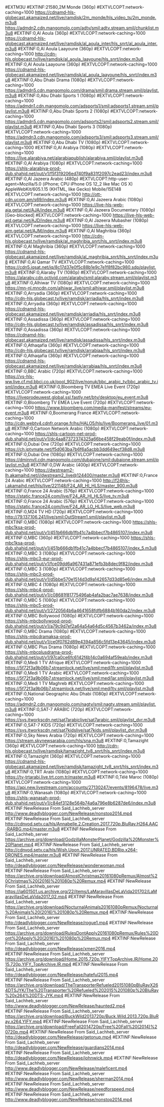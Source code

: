 #EXTM3U
#EXTINF:21580,2M Monde (360p)
#EXTVLCOPT:network-caching=1000
https://cdnamd-hls-globecast.akamaized.net/live/ramdisk/2m_monde/hls_video_ts/2m_monde.m3u8
https://admdn2.cdn.mangomolo.com/adtv/smil:adtv.stream.smil/chunklist.m3u8
#EXTINF:0,Al Aoula (360p)
#EXTVLCOPT:network-caching=1000
https://cdnamd-hls-globecast.akamaized.net/live/ramdisk/al_aoula_inter/hls_snrt/al_aoula_inter.m3u8
#EXTINF:0,Al Aoula Laayoune (360p)
#EXTVLCOPT:network-caching=1000
http://cdn-hls.globecast.tv/live/ramdisk/al_aoula_laayoune/hls_snrt/index.m3u8
#EXTINF:0,Al Aoula Laayoune (360p)
#EXTVLCOPT:network-caching=1000
https://cdnamd-hls-globecast.akamaized.net/live/ramdisk/al_aoula_laayoune/hls_snrt/index.m3u8
#EXTINF:0,Abu Dhabi Drama (1080p)
#EXTVLCOPT:network-caching=1000
https://admdn5.cdn.mangomolo.com/drama/smil:drama.stream.smil/playlist.m3u8
#EXTINF:0,Abu Dhabi Sports 1 (1080p)
#EXTVLCOPT:network-caching=1000
https://admdn1.cdn.mangomolo.com/adsports1/smil:adsports1.stream.smil/playlist.m3u8
#EXTINF:0,Abu Dhabi Sports 2 (1080p)
#EXTVLCOPT:network-caching=1000
https://admdn5.cdn.mangomolo.com/adsports2/smil:adsports2.stream.smil/playlist.m3u8
#EXTINF:0,Abu Dhabi Sports 3 (1080p)
#EXTVLCOPT:network-caching=1000
https://admdn3.cdn.mangomolo.com/adsports3/smil:adsports3.stream.smil/playlist.m3u8
#EXTINF:0,Abu Dhabi TV (1080p)
#EXTVLCOPT:network-caching=1000
#EXTINF:0,Al Arabiya (1080p)
#EXTVLCOPT:network-caching=1000
https://live.alarabiya.net/alarabiapublish/alarabiya.smil/playlist.m3u8
#EXTINF:0,Al Arabiya (1080p)
#EXTVLCOPT:network-caching=1000
https://shls-alarabiya-prod-dub.shahid.net/out/v1/f5f319206ed740f9a831f2097c2ead23/index.m3u8
#EXTINF:0,Al Jazeera Arabic (480p)
#EXTVLCOPT:http-user-agent=Mozilla/5.0 (iPhone; CPU iPhone OS 12_2 like Mac OS X) AppleWebKit/605.1.15 (KHTML, like Gecko) Mobile/15E148
#EXTVLCOPT:network-caching=1000
http://ott-cdn.ucom.am/s69/index.m3u8
#EXTINF:0,Al Jazeera Arabic (1080p)
#EXTVLCOPT:network-caching=1000
https://live-hls-web-aja.getaj.net/AJA/index.m3u8
#EXTINF:0,Al Jazeera Documentary (1080p) [Geo-blocked]
#EXTVLCOPT:network-caching=1000
https://live-hls-web-ajd.getaj.net/AJD/index.m3u8
#EXTINF:0,Al Jazeera Mubasher (1080p)
#EXTVLCOPT:network-caching=1000
https://live-hls-web-ajm.getaj.net/AJM/index.m3u8
#EXTINF:0,Al Maghribia (360p)
#EXTVLCOPT:network-caching=1000
http://cdn-hls.globecast.tv/live/ramdisk/al_maghribia_snrt/hls_snrt/index.m3u8
#EXTINF:0,Al Maghribia (360p)
#EXTVLCOPT:network-caching=1000
https://cdnamd-hls-globecast.akamaized.net/live/ramdisk/al_maghribia_snrt/hls_snrt/index.m3u8
#EXTINF:0,Al Qamar TV
#EXTVLCOPT:network-caching=1000
https://cdn5.iqsat.net/iq/8c17d37e0f5c88b1e9c7e1f8f82bc980.sdp/playlist.m3u8
#EXTINF:0,Alaraby TV (1080p)
#EXTVLCOPT:network-caching=1000
https://alaraby.cdn.octivid.com/alaraby/smil:alaraby.stream.smil/playlist.m3u8
#EXTINF:0,Alhiwar TV (1080p)
#EXTVLCOPT:network-caching=1000
https://mn-nl.mncdn.com/alhiwar_live/smil:alhiwar.smil/playlist.m3u8
#EXTINF:0,Arryadia (360p)
#EXTVLCOPT:network-caching=1000
http://cdn-hls.globecast.tv/live/ramdisk/arriadia/hls_snrt/index.m3u8
#EXTINF:0,Arryadia (360p)
#EXTVLCOPT:network-caching=1000
https://cdnamd-hls-globecast.akamaized.net/live/ramdisk/arriadia/hls_snrt/index.m3u8
#EXTINF:0,Assadissa (360p)
#EXTVLCOPT:network-caching=1000
http://cdn-hls.globecast.tv/live/ramdisk/assadissa/hls_snrt/index.m3u8
#EXTINF:0,Assadissa (360p)
#EXTVLCOPT:network-caching=1000
https://cdnamd-hls-globecast.akamaized.net/live/ramdisk/assadissa/hls_snrt/index.m3u8
#EXTINF:0,Athaqafia (360p)
#EXTVLCOPT:network-caching=1000
http://cdn-hls.globecast.tv/live/ramdisk/arrabiaa/hls_snrt/index.m3u8
#EXTINF:0,Athaqafia (360p)
#EXTVLCOPT:network-caching=1000
https://cdnamd-hls-globecast.akamaized.net/live/ramdisk/arrabiaa/hls_snrt/index.m3u8
#EXTINF:0,BBC Arabic (720p)
#EXTVLCOPT:network-caching=1000
https://vs-hls-ww.live.cf.md.bbci.co.uk/pool_902/live/nonuk/bbc_arabic_tv/bbc_arabic_tv.isml/index.m3u8
#EXTINF:0,Bloomberg TV EMEA Live Event (720p)
#EXTVLCOPT:network-caching=1000
https://liveprodeuwest.global.ssl.fastly.net/btv/desktop/eu_event.m3u8
#EXTINF:0,Bloomberg TV EMEA Live Event (720p)
#EXTVLCOPT:network-caching=1000
https://www.bloomberg.com/media-manifest/streams/eu-event.m3u8
#EXTINF:0,Boomerang France
#EXTVLCOPT:network-caching=1000
http://cdn.webtv4.cdnfr.orange.fr/hs/HALO5/hls/live/Boomerang_live/01.m3u8
#EXTINF:0,Cartoon Network Arabic (1080p)
#EXTVLCOPT:network-caching=1000
https://shls-cartoon-net-prod-dub.shahid.net/out/v1/dc4aa87372374325a66be458f29eab0f/index.m3u8
#EXTINF:0,Dubai One (720p)
#EXTVLCOPT:network-caching=1000
https://ch.iptvmate.net/f5d063ba7b6f6a5acbb3dd649ecf38d8.m3u8
#EXTINF:0,Dubai One (1080p)
#EXTVLCOPT:network-caching=1000
https://dminnvll.cdn.mangomolo.com/dubaione/smil:dubaione.stream.smil/playlist.m3u8
#EXTINF:0,DW Arabic (400p)
#EXTVLCOPT:network-caching=1000
https://dwstream2-lh.akamaihd.net/i/dwstream2_live@124400/master.m3u8
#EXTINF:0,France 24 Arabic
#EXTVLCOPT:network-caching=1000
http://f24hls-i.akamaihd.net/hls/live/221148/F24_AR_HI_HLS/master_900.m3u8
#EXTINF:0,France 24 Arabic (576p)
#EXTVLCOPT:network-caching=1000
https://static.france24.com/live/F24_AR_HI_HLS/live_tv.m3u8
#EXTINF:0,France 24 Arabic (576p)
#EXTVLCOPT:network-caching=1000
https://static.france24.com/live/F24_AR_LO_HLS/live_web.m3u8
#EXTINF:0,M24 TV HD (720p)
#EXTVLCOPT:network-caching=1000
http://79.137.106.241/live/smil:OutStream1.smil/playlist.m3u8
#EXTINF:0,MBC (1080p)
#EXTVLCOPT:network-caching=1000
https://shls-mbc1ksa-prod-dub.shahid.net/out/v1/451b666db1fb41c7a4bbecf7b4865107/index.m3u8
#EXTINF:0,MBC (360p)
#EXTVLCOPT:network-caching=1000
https://shls-mbc1ksa-prod-dub.shahid.net/out/v1/451b666db1fb41c7a4bbecf7b4865107/index_5.m3u8
#EXTINF:0,MBC 3 (1080p)
#EXTVLCOPT:network-caching=1000
https://shls-mbc3-eur-prod-dub.shahid.net/out/v1/fce09dd6a967431a871efb3b8dec9f82/index.m3u8
#EXTINF:0,MBC 3 (1080p)
#EXTVLCOPT:network-caching=1000
https://shls-mbc3-prod-dub.shahid.net/out/v1/d5bbe570e1514d3d9a142657d33d85e6/index.m3u8
#EXTINF:0,MBC 4 (1080p)
#EXTVLCOPT:network-caching=1000
https://shls-mbc4-prod-dub.shahid.net/out/v1/c08681f81775496ab4afa2bac7ae7638/index.m3u8
#EXTINF:0,MBC 5 (1080p)
#EXTVLCOPT:network-caching=1000
https://shls-mbc5-prod-dub.shahid.net/out/v1/2720564b6a4641658fdfb6884b160da2/index.m3u8
#EXTINF:0,MBC Bollywood (1080p)
#EXTVLCOPT:network-caching=1000
https://shls-mbcbollywood-prod-dub.shahid.net/out/v1/a79c9d7ef2a64a54a64d5c4567b3462a/index.m3u8
#EXTINF:0,MBC Drama (1080p)
#EXTVLCOPT:network-caching=1000
https://shls-mbcdramaksa-prod-dub.shahid.net/out/v1/ce0f0762d89e4394a856c5fd13e43645/index.m3u8
#EXTINF:0,MBC Plus Drama (1080p)
#EXTVLCOPT:network-caching=1000
https://shls-mbcplusdrama-prod-dub.shahid.net/out/v1/97ca0ce6fc6142f4b14c0a694af59eab/index.m3u8
#EXTINF:0,Medi 1 TV Afrique
#EXTVLCOPT:network-caching=1000
https://5f72f3a9b06b7.streamlock.net/live/smil:medi1fr.smil/playlist.m3u8
#EXTINF:0,Medi 1 TV Arabic
#EXTVLCOPT:network-caching=1000
https://5f72f3a9b06b7.streamlock.net/live/smil:medi1ar.smil/playlist.m3u8
#EXTINF:0,Medi 1 TV Maghreb
#EXTVLCOPT:network-caching=1000
https://5f72f3a9b06b7.streamlock.net/live/smil:medi1tv.smil/playlist.m3u8
#EXTINF:0,National Geographic Abu Dhabi (1080p)
#EXTVLCOPT:network-caching=1000
https://admdn2.cdn.mangomolo.com/nagtv/smil:nagtv.stream.smil/playlist.m3u8
#EXTINF:0,SAT-7 ARABIC (720p)
#EXTVLCOPT:network-caching=1000
https://svs.itworkscdn.net/sat7arabiclive/sat7arabic.smil/playlist_dvr.m3u8
#EXTINF:0,SAT-7 KIDS (720p)
#EXTVLCOPT:network-caching=1000
https://svs.itworkscdn.net/sat7kidslive/sat7kids.smil/playlist_dvr.m3u8
#EXTINF:0,Sky News Arabia (720p)
#EXTVLCOPT:network-caching=1000
https://stream.skynewsarabia.com/hls/sna.m3u8
#EXTINF:0,Tamazight (360p)
#EXTVLCOPT:network-caching=1000
http://cdn-hls.globecast.tv/live/ramdisk/tamazight_tv8_snrt/hls_snrt/index.m3u8
#EXTINF:0,Tamazight (360p)
#EXTVLCOPT:network-caching=1000
https://cdnamd-hls-globecast.akamaized.net/live/ramdisk/tamazight_tv8_snrt/hls_snrt/index.m3u8
#EXTINF:0,TRT Arabi (1080p)
#EXTVLCOPT:network-caching=1000
https://tv-trtarabi.live.trt.com.tr/master.m3u8
#EXTINF:0,Télé Maroc (1080p)
#EXTVLCOPT:network-caching=1000
https://api.new.livestream.com/accounts/27130247/events/8196478/live.m3u8
#EXTINF:0,Wanasah (1080p)
#EXTVLCOPT:network-caching=1000
https://shls-wanasah-prod-dub.shahid.net/out/v1/c84ef3128e564b74a6a796e8b6287de6/index.m3u8
#EXTINF:NewRelease From Said_Lachheb_server
http://www.deadlyblogger.com/NewRelease/nonstop2014.mp4
#EXTINF:NewRelease From Said_Lachheb_server
http://cdnvod.setv.ca/hls/Annabelle.2.Creation.2017.720p.BluRay.H264.AAC-RARBG.mp4/master.m3u8
#EXTINF:NewRelease From Said_Lachheb_server
https://archive.org/download/GodzillaMonsterPlanet/Godzilla%20Monster%20Planet.mp4
#EXTINF:NewRelease From Said_Lachheb_server
http://cdnvod.setv.ca/hls/Wish.Upon.2017.UNRATED.BDRip.x264-DRONES.mp4/master.m3u8
#EXTINF:NewRelease From Said_Lachheb_server
http://deadlyblogger.com/NewRelease/wonderwoman.mp4
#EXTINF:NewRelease From Said_Lachheb_server
https://archive.org/download/AlmostChristmas20161080pRemux/Almost%20Christmas%20(2016)%201080p%20Remux.mp4
#EXTINF:NewRelease From Said_Lachheb_server
https://ia601501.us.archive.org/22/items/LaMaravillasDeLaVida201702/LaMaravillasDeLaVida2017_02.mp4
#EXTINF:NewRelease From Said_Lachheb_server
https://archive.org/download/NocturnalAnimals20161080pRemux/Nocturnal%20Animals%20(2016)%201080p%20Remux.mp4
#EXTINF:NewRelease From Said_Lachheb_server
http://deadlyblogger.com/NewRelease/rogue1.mp4
#EXTINF:NewRelease From Said_Lachheb_server
https://archive.org/download/RulesDontApply20161080pRemux/Rules%20Dont%20Apply%20(2016)%201080p%20Remux.mp4
#EXTINF:NewRelease From Said_Lachheb_server
http://deadlyblogger.com/NewRelease/xmen2016.mp4
#EXTINF:NewRelease From Said_Lachheb_server
https://archive.org/download/Home.2015.720p.YIFYTopArchive.IR/Home.2015.720p.YIFY_TopArchive.IR.mp4
#EXTINF:NewRelease From Said_Lachheb_server
http://deadlyblogger.com/NewRelease/hateful2015.mp4
#EXTINF:NewRelease From Said_Lachheb_server
https://archive.org/download/TheTransporterRefueled20151080pBluRayX264DTSJYK/The%20Transporter%20Refueled%202015%201080p%20BluRay%20x264%20DTS-JYK.mp4
#EXTINF:NewRelease From Said_Lachheb_server
http://www.deadlyblogger.com/NewRelease/haunted2.mp4
#EXTINF:NewRelease From Said_Lachheb_server
https://archive.org/download/BuckWild2013720p/Buck.Wild.2013.720p.BluRay.x264.YIFY.mp4
#EXTINF:NewRelease From Said_Lachheb_server
https://archive.org/download/FreeFall2014720p/Free%20Fall%20(2014)%20720p.mp4
#EXTINF:NewRelease From Said_Lachheb_server
http://deadlyblogger.com/NewRelease/getonup.mp4
#EXTINF:NewRelease From Said_Lachheb_server
http://deadlyblogger.com/NewRelease/guardians2014.mp4
#EXTINF:NewRelease From Said_Lachheb_server
http://deadlyblogger.com/NewRelease/johnwick.mp4
#EXTINF:NewRelease From Said_Lachheb_server
http://www.deadlyblogger.com/NewRelease/maleficent.mp4
#EXTINF:NewRelease From Said_Lachheb_server
http://www.deadlyblogger.com/NewRelease/sherman2014.mp4
#EXTINF:NewRelease From Said_Lachheb_server
http://www.deadlyblogger.com/NewRelease/needforspeed.mp4
#EXTINF:NewRelease From Said_Lachheb_server
http://www.deadlyblogger.com/NewRelease/nonstop2014.mp4


